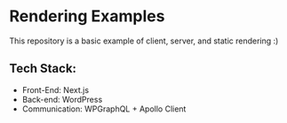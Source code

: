 # Rendering Examples
This repository is a basic example of client, server, and static rendering :)

## Tech Stack:
- Front-End: Next.js
- Back-end: WordPress
- Communication: WPGraphQL + Apollo Client

